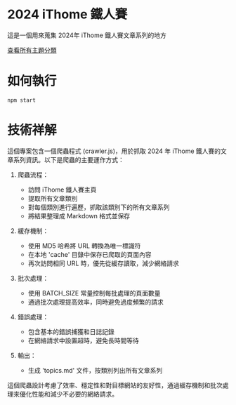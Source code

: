 # 2024 iThome 鐵人賽
這是一個用來蒐集 2024年 iThome 鐵人賽文章系列的地方

[查看所有主題分類](topics.md)

# 如何執行
```
npm start
```

# 技術祥解
這個專案包含一個爬蟲程式 (crawler.js)，用於抓取 2024 年 iThome 鐵人賽的文章系列資訊。以下是爬蟲的主要運作方式：

1. 爬蟲流程：
   - 訪問 iThome 鐵人賽主頁
   - 提取所有文章類別
   - 對每個類別進行遍歷，抓取該類別下的所有文章系列
   - 將結果整理成 Markdown 格式並保存

2. 緩存機制：
   - 使用 MD5 哈希將 URL 轉換為唯一標識符
   - 在本地 'cache' 目錄中保存已爬取的頁面內容
   - 再次訪問相同 URL 時，優先從緩存讀取，減少網絡請求

3. 批次處理：
   - 使用 BATCH_SIZE 常量控制每批處理的頁面數量
   - 通過批次處理提高效率，同時避免過度頻繁的請求

4. 錯誤處理：
   - 包含基本的錯誤捕獲和日誌記錄
   - 在網絡請求中設置超時，避免長時間等待

5. 輸出：
   - 生成 'topics.md' 文件，按類別列出所有文章系列

這個爬蟲設計考慮了效率、穩定性和對目標網站的友好性，通過緩存機制和批次處理來優化性能和減少不必要的網絡請求。
